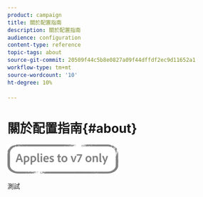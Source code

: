 ```yaml
---
product: campaign
title: 關於配置指南
description: 關於配置指南
audience: configuration
content-type: reference
topic-tags: about
source-git-commit: 20509f44c5b8e0827a09f44dffdf2ec9d11652a1
workflow-type: tm+mt
source-wordcount: '10'
ht-degree: 10%

---
```



# 關於配置指南{#about}

![](../../assets/v7-only.svg)

測試



